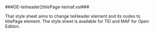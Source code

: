 ###OE-teiheader2titlePage-teimaf.xsl###

That style sheet aims to change teiHeader element and its nodes to titlePage element.
The style sheet is available for TEI and MAF for Open Edition.
